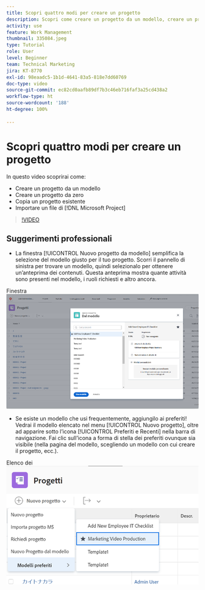 ```yaml
---
title: Scopri quattro modi per creare un progetto
description: Scopri come creare un progetto da un modello, creare un progetto da zero, copiare un progetto esistente o importare un file di  [!DNL Microsoft Project] .
activity: use
feature: Work Management
thumbnail: 335084.jpeg
type: Tutorial
role: User
level: Beginner
team: Technical Marketing
jira: KT-8770
exl-id: 98eaadc5-1b1d-4641-83a5-818e7dd60769
doc-type: video
source-git-commit: ec82cd0aafb89df7b3c46eb716faf3a25cd438a2
workflow-type: ht
source-wordcount: '188'
ht-degree: 100%

---
```


# Scopri quattro modi per creare un progetto

In questo video scoprirai come:

* Creare un progetto da un modello
* Creare un progetto da zero
* Copia un progetto esistente
* Importare un file di [!DNL Microsoft Project]

>[!VIDEO](https://video.tv.adobe.com/v/335084/?quality=12&learn=on)

## Suggerimenti professionali

* La finestra [!UICONTROL Nuovo progetto da modello] semplifica la selezione del modello giusto per il tuo progetto. Scorri il pannello di sinistra per trovare un modello, quindi selezionalo per ottenere un’anteprima dei contenuti. Questa anteprima mostra quante attività sono presenti nel modello, i ruoli richiesti e altro ancora.

Finestra ![[!UICONTROL Nuovo progetto da modello]](assets/planner-fund-new-project-from-template-window.png)

* Se esiste un modello che usi frequentemente, aggiungilo ai preferiti! Vedrai il modello elencato nel menu [!UICONTROL Nuovo progetto], oltre ad apparire sotto l’icona [!UICONTROL Preferiti e Recenti] nella barra di navigazione. Fai clic sull’icona a forma di stella dei preferiti ovunque sia visibile (nella pagina del modello, scegliendo un modello con cui creare il progetto, ecc.).

Elenco dei ![[!UICONTROL Modelli preferiti] sotto il pulsante [!UICONTROL Nuovo progetto]](assets/planner-fund-template-favorites.png)

<!---
learn more:
create a project using a template
create a project
copy a project
import a project from Microsoft Project
--->
